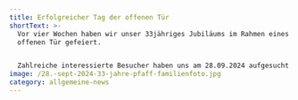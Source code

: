 ```yaml
---
title: Erfolgreicher Tag der offenen Tür
shortText: >-
  Vor vier Wochen haben wir unser 33jähriges Jubiläums im Rahmen eines Tags der
  offenen Tür gefeiert.


  Zahlreiche interessierte Besucher haben uns am 28.09.2024 aufgesucht und an unserem Gewinnspiel teilgenommen. Die Gewinner sind mittlerweile ausgelost und benachrichtigt. Wir wünschen viel Spaß im Europa Park und beim Ausgeben der Gutscheine und bedanken uns bei allen Gästen für ihr Kommen, ihr Interesse, die vielseitigen Gespräche, Geschenke und Glückwünsche. Wir sind immer noch überwältigt!
image: /28.-sept-2024-33-jahre-pfaff-familienfoto.jpg
category: allgemeine-news
---
```

